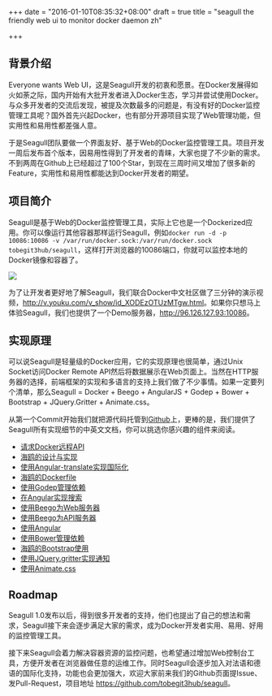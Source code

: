 +++
date = "2016-01-10T08:35:32+08:00"
draft = true
title = "seagull the friendly web ui to monitor docker daemon zh"

+++



## 背景介绍

Everyone wants Web UI，这是Seagull开发的初衷和愿景。在Docker发展得如火如荼之际，国内开始有大批开发者进入Docker生态，学习并尝试使用Docker。与众多开发者的交流后发现，被提及次数最多的问题是，有没有好的Docker监控管理工具呢？国外首先兴起Docker，也有部分开源项目实现了Web管理功能，但实用性和易用性都差强人意。

于是Seagull团队要做一个界面友好、基于Web的Docker监控管理工具。项目开发一周后发布首个版本，因易用性得到了开发者的青睐，大家也提了不少新的需求。不到两周在Github上已经超过了100个Star，到现在三周时间又增加了很多新的Feature，实用性和易用性都能达到Docker开发者的期望。

## 项目简介

Seagull是基于Web的Docker监控管理工具，实际上它也是一个Dockerized应用。你可以像运行其他容器那样运行Seagull，例如`docker run -d -p 10086:10086 -v /var/run/docker.sock:/var/run/docker.sock tobegit3hub/seagull`，这样打开浏览器的10086端口，你就可以监控本地的Docker镜像和容器了。

![](https://raw.github.com/tobegit3hub/seagull/master/screenshot.png)

为了让开发者更好地了解Seagull，我们联合Docker中文社区做了三分钟的演示视频，<http://v.youku.com/v_show/id_XODEzOTUzMTgw.html>。如果你只想马上体验Seagull，我们也提供了一个Demo服务器，<http://96.126.127.93:10086>。

## 实现原理

可以说Seagull是轻量级的Docker应用，它的实现原理也很简单，通过Unix Socket访问Docker Remote API然后将数据展示在Web页面上。当然在HTTP服务器的选择，前端框架的实现和多语言的支持上我们做了不少事情。如果一定要列个清单，那么Seagull = Docker + Beego + AngularJS + Godep + Bower + Bootstrap + JQuery.Gritter + Animate.css。

从第一个Commit开始我们就把源代码托管到[Github](https://github.com/tobegit3hub/seagull)上，更棒的是，我们提供了Seagull所有实现细节的中英文文档，你可以挑选你感兴趣的组件来阅读。

* [请求Docker远程API](https://github.com/tobegit3hub/seagull/blob/master/docs/2014-10-12-access-docker-remote-api-zh.md)
* [海鸥的设计与实现](https://github.com/tobegit3hub/seagull/blob/master/docs/2014-10-14-seagull-design-and-implement-zh.md)
* [使用Angular-translate实现国际化](https://github.com/tobegit3hub/seagull/blob/master/docs/2014-10-18-implement-i18n-with-angular-translate-zh.md)
* [海鸥的Dockerfile](https://github.com/tobegit3hub/seagull/blob/master/docs/2014-10-20-seagull-dockerfile-zh.md)
* [使用Godep管理依赖](https://github.com/tobegit3hub/seagull/blob/master/docs/2014-10-21-use-godep-to-manage-dependency-zh.md)
* [在Angular实现搜索](https://github.com/tobegit3hub/seagull/blob/master/docs/2014-10-22-implement-search-in-angular-zh.md)
* [使用Beego为Web服务器](https://github.com/tobegit3hub/seagull/blob/master/docs/2014-10-23-use-beego-as-web-server-zh.md)
* [使用Beego为API服务器](https://github.com/tobegit3hub/seagull/blob/master/docs/2014-10-24-use-beego-as-api-server-zh.md)
* [使用Angular](https://github.com/tobegit3hub/seagull/blob/master/docs/2014-10-25-use-angular-zh.md)
* [使用Bower管理依赖](https://github.com/tobegit3hub/seagull/blob/master/docs/2014-10-26-use-bower-to-manage-dependency-zh.md)
* [海鸥的Bootstrap使用](https://github.com/tobegit3hub/seagull/blob/master/docs/2014-10-27-how-seagull-use-bootstrap-zh.md)
* [使用JQuery.gritter实现通知](https://github.com/tobegit3hub/seagull/blob/master/docs/2014-10-28-use-jquerygritter-for-notification-zh.md)
* [使用Animate.css](https://github.com/tobegit3hub/seagull/blob/master/docs/2014-10-30-use-animate-css-zh.md)

## Roadmap

Seagull 1.0发布以后，得到很多开发者的支持，他们也提出了自己的想法和需求，Seagull接下来会逐步满足大家的需求，成为Docker开发者实用、易用、好用的监控管理工具。

接下来Seagull会着力解决容器资源的监控问题，也希望通过增加Web控制台工具，方便开发者在浏览器做任意的运维工作。同时Seagull会逐步加入对法语和德语的国际化支持，功能也会更加强大，欢迎大家前来我们的Github页面提Issue、发Pull-Request，项目地址 <https://github.com/tobegit3hub/seagull>。